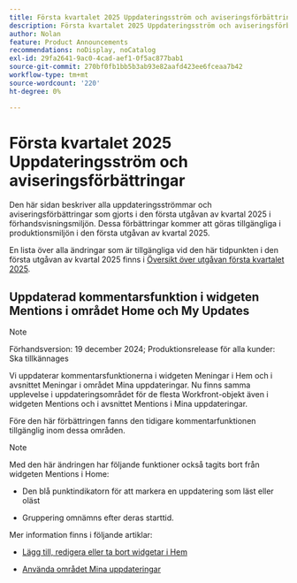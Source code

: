 ```yaml
---
title: Första kvartalet 2025 Uppdateringsström och aviseringsförbättringar
description: Första kvartalet 2025 Uppdateringsström och aviseringsförbättringar
author: Nolan
feature: Product Announcements
recommendations: noDisplay, noCatalog
exl-id: 29fa2641-9ac0-4cad-aef1-0f5ac877bab1
source-git-commit: 270bf0fb1bb5b3ab93e82aafd423ee6fceaa7b42
workflow-type: tm+mt
source-wordcount: '220'
ht-degree: 0%

---
```


# Första kvartalet 2025 Uppdateringsström och aviseringsförbättringar

Den här sidan beskriver alla uppdateringsströmmar och aviseringsförbättringar som gjorts i den första utgåvan av kvartal 2025 i förhandsvisningsmiljön. Dessa förbättringar kommer att göras tillgängliga i produktionsmiljön i den första utgåvan av kvartal 2025.

En lista över alla ändringar som är tillgängliga vid den här tidpunkten i den första utgåvan av kvartal 2025 finns i [Översikt över utgåvan första kvartalet 2025](/help/quicksilver/product-announcements/product-releases/25-q1-release-activity/25-q1-release-overview.md).

## Uppdaterad kommentarsfunktion i widgeten Mentions i området Home och My Updates

>[!NOTE]
>
>Förhandsversion: 19 december 2024; Produktionsrelease för alla kunder: Ska tillkännages

Vi uppdaterar kommentarsfunktionerna i widgeten Meningar i Hem och i avsnittet Meningar i området Mina uppdateringar. Nu finns samma upplevelse i uppdateringsområdet för de flesta Workfront-objekt även i widgeten Mentions och i avsnittet Mentions i Mina uppdateringar.

Före den här förbättringen fanns den tidigare kommentarfunktionen tillgänglig inom dessa områden.

>[!NOTE]
>
>Med den här ändringen har följande funktioner också tagits bort från widgeten Mentions i Home:
>
>* Den blå punktindikatorn för att markera en uppdatering som läst eller oläst
>
>* Gruppering omnämns efter deras starttid.

Mer information finns i följande artiklar:

* [Lägg till, redigera eller ta bort widgetar i Hem](/help/quicksilver/workfront-basics/using-home/using-the-home-area/add-edit-remove-widgets-in-new-home.md)

* [Använda området Mina uppdateringar](/help/quicksilver/workfront-basics/using-home/using-the-home-area/my-updates-area.md)

